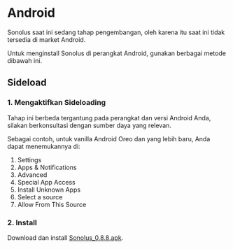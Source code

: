 # Android

Sonolus saat ini sedang tahap pengembangan, oleh karena itu saat ini tidak tersedia di market Android.

Untuk menginstall Sonolus di perangkat Android, gunakan berbagai metode dibawah ini.

## Sideload

### 1. Mengaktifkan Sideloading

Tahap ini berbeda tergantung pada perangkat dan versi Android Anda, silakan berkonsultasi dengan sumber daya yang relevan.

Sebagai contoh, untuk vanilla Android Oreo dan yang lebih baru, Anda dapat menemukannya di:

1. Settings
2. Apps &amp; Notifications
3. Advanced
4. Special App Access
5. Install Unknown Apps
6. Select a source
7. Allow From This Source

### 2. Install

Download dan install [Sonolus_0.8.8.apk](https://download.sonolus.com/Sonolus_0.8.8.apk).
